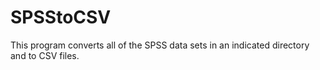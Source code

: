 # SPSStoCSV
This program converts all of the SPSS data sets in an indicated directory and to CSV files. 
